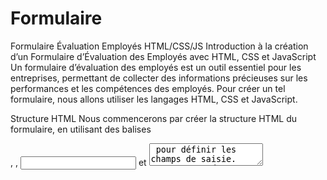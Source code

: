 # Formulaire
Formulaire Évaluation Employés HTML/CSS/JS
Introduction à la création d’un Formulaire d’Évaluation des Employés avec HTML, CSS et JavaScript
Un formulaire d’évaluation des employés est un outil essentiel pour les entreprises, permettant de collecter des informations précieuses sur les performances et les compétences des employés. Pour créer un tel formulaire, nous allons utiliser les langages HTML, CSS et JavaScript.

Structure HTML
Nous commencerons par créer la structure HTML du formulaire, en utilisant des balises <form>, <label>, <input> et <textarea> pour définir les champs de saisie. Nous aurons des champs pour collecter des informations telles que le nom de l’employé, la date d’embauche, les compétences, les forces et les faiblesses, ainsi que des évaluations sur différents critères.

Style CSS
Ensuite, nous allons appliquer un style CSS pour rendre le formulaire esthétiquement plaisant et facile à utiliser. 

Validation JavaScript
Pour garantir la qualité des données collectées, nous allons ajouter une validation JavaScript pour vérifier les entrées utilisateur. Nous utiliserons des expressions régulières et des fonctions JavaScript pour vérifier si les champs sont remplis correctement et si les données sont valides.